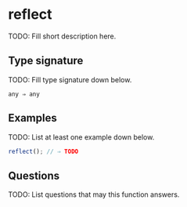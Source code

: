 # reflect

TODO: Fill short description here.

## Type signature

TODO: Fill type signature down below.

```
any ⇒ any
```

## Examples

TODO: List at least one example down below.

```javascript
reflect(); // ⇒ TODO
```

## Questions

TODO: List questions that may this function answers.
